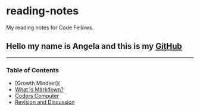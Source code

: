 # reading-notes
My reading notes for Code Fellows.

## Hello my name is Angela and this is my [GitHub](https://github.com/AngelaDzodzomenyo)
------------------------------------------------------

### Table of Contents
 * [Growth Mindset](
 * [What is Markdown?](https://angeladzodzomenyo.github.io/reading-notes/markdown)
 * [Coders Computer](https://angeladzodzomenyo.github.io/reading-notes/coder-computer)
 * [Revision and Discussion](https://angeladzodzomenyo.github.io/reading-notes/revisions_and_the_cloud)
